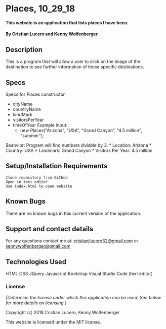 # Places, 10_29_18

#### This website is an application that lists places I have been.

#### By Cristian Lucero and Kenny Wolfenberger

## Description
This is a program that will allow a user to click on the image of the destination to
see further information of those specific destinations.

## Specs
Specs for Places constructor
* cityName
* countryName
* landMark
* visitorsPerYear
* timeOfYear
Example Input:
    * new Places("Arizona", "USA", "Grand Canyon", "4.5 million", "summer");

Beahvior: Program will find numbers divisble by 3.
    * Location: Arizona
    * Country: USA
    * Landmark: Grand Canyon
    * Visitors Per Year: 4.5 million


## Setup/Installation Requirements
    Clone repository from Github
    Open in text editor
    Use index.html to open website



## Known Bugs
There are no known bugs in this current version of the application.


## Support and contact details

For any questions contact me at: cristianjlucero32@gmail.com or kennywolfenberger@gmail.com

## Technologies Used

HTML
CSS
JQuery
Javascript
Bootstrap
Visual Studio Code (text editor)


### License

*{Determine the license under which this application can be used.  See below for more details on licensing.}*

Copyright (c) 2018 Cristian Lucero, Kenny Wolfenberger

This website is licensed under the MIT license.
